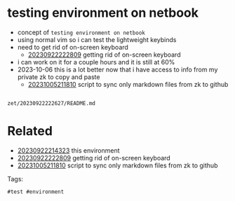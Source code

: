# testing environment on netbook

- concept of `testing environment on netbook`
- using normal vim so i can test the lightweight keybinds
- need to get rid of on-screen keyboard
  - [20230922222809](/zet/20230922222809/README.md) getting rid of on-screen keyboard
- i can work on it for a couple hours and it is still at 60%
- 2023-10-06 this is a lot better now that i have access to info from my private zk to copy and paste
  - [20231005211810](/zet/20231005211810/README.md) script to sync only markdown files from zk to github

```
```

` zet/20230922222627/README.md `

# Related

- [20230922214323](/zet/20230922214323/README.md) this environment
- [20230922222809](/zet/20230922222809/README.md) getting rid of on-screen keyboard
- [20231005211810](/zet/20231005211810/README.md) script to sync only markdown files from zk to github

Tags:

    #test #environment
